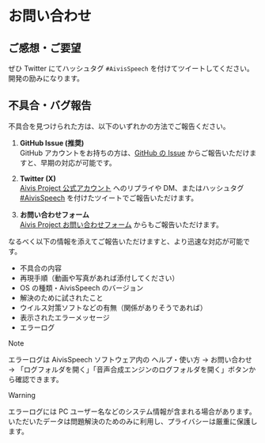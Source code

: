# お問い合わせ

## ご感想・ご要望

ぜひ Twitter にてハッシュタグ `#AivisSpeech` を付けてツイートしてください。開発の励みになります。

## 不具合・バグ報告

不具合を見つけられた方は、以下のいずれかの方法でご報告ください。

1. **GitHub Issue (推奨)**  
   GitHub アカウントをお持ちの方は、[GitHub の Issue](https://github.com/Aivis-Project/AivisSpeech/issues) からご報告いただけますと、早期の対応が可能です。

2. **Twitter (X)**  
   [Aivis Project 公式アカウント](https://x.com/aivis_project) へのリプライや DM、またはハッシュタグ [#AivisSpeech](https://x.com/search?q=%23AivisSpeech&src=typed_query) を付けたツイートでご報告いただけます。

3. **お問い合わせフォーム**  
   [Aivis Project お問い合わせフォーム](https://docs.google.com/forms/d/e/1FAIpQLSd1gi8lMW1mpdrkCHbM090pWmWhKgz4tR1Obc9G9hOuWpZPsA/viewform) からもご報告いただけます。

なるべく以下の情報を添えてご報告いただけますと、より迅速な対応が可能です。

- 不具合の内容
- 再現手順（動画や写真があれば添付してください）
- OS の種類・AivisSpeech のバージョン
- 解決のために試されたこと
- ウイルス対策ソフトなどの有無（関係がありそうであれば）
- 表示されたエラーメッセージ
- エラーログ

> [!NOTE]
> エラーログは AivisSpeech ソフトウェア内の ヘルプ・使い方 → お問い合わせ → 「ログフォルダを開く」「音声合成エンジンのログフォルダを開く」ボタンから確認できます。

> [!WARNING]
> エラーログには PC ユーザー名などのシステム情報が含まれる場合があります。  
> いただいたデータは問題解決のためのみに利用し、プライバシーは厳重に保護します。
